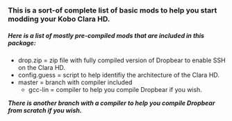 ### This is a sort-of complete list of basic mods to help you start modding your Kobo Clara HD.

##### Here is a list of mostly pre-compiled mods that are included in this package:
* drop.zip = zip file with fully compiled version of Dropbear to enable SSH on the Clara HD.
* config.guess = script to help identifiy the architecture of the Clara HD.
* master = branch with compiler included
  * gcc-lin = compiler to help you compile Dropbear if you wish.

***There is another branch with a compiler to help you compile Dropbear from scratch if you wish.***
